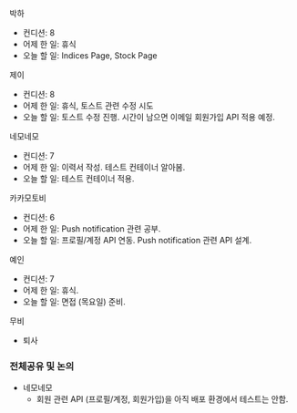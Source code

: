 박하
- 컨디션: 8
- 어제 한 일: 휴식
- 오늘 할 일: Indices Page, Stock Page

제이
- 컨디션: 8
- 어제 한 일: 휴식, 토스트 관련 수정 시도
- 오늘 할 일: 토스트 수정 진행. 시간이 남으면 이메일 회원가입 API 적용 예정.

네모네모
- 컨디션: 7
- 어제 한 일: 이력서 작성. 테스트 컨테이너 알아봄.
- 오늘 할 일: 테스트 컨테이너 적용.

카카모토비
- 컨디션: 6
- 어제 한 일: Push notification 관련 공부.
- 오늘 할 일: 프로필/계정 API 연동. Push notification 관련 API 설계.

예인
- 컨디션: 7
- 어제 한 일: 휴식.
- 오늘 할 일: 면접 (목요일) 준비.

무비
- 퇴사

### 전체공유 및 논의
- 네모네모
	- 회원 관련 API (프로필/계정, 회원가입)을 아직 배포 환경에서 테스트는 안함.
